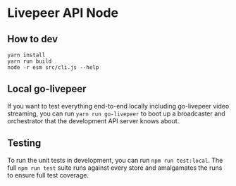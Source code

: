 # Livepeer API Node

## How to dev

```
yarn install
yarn run build
node -r esm src/cli.js --help
```

## Local go-livepeer

If you want to test everything end-to-end locally including go-livepeer video streaming, you can run
`yarn run go-livepeer` to boot up a broadcaster and orchestrator that the development API server knows
about.

## Testing

To run the unit tests in development, you can run `npm run test:local`. The
full `npm run test` suite runs against every store and amalgamates the runs to
ensure full test coverage.
